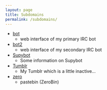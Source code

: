 ```yaml
---
layout: page
title: Subdomains
permalink: /subdomains/
---
```


* [bot](https://bot.mikaela.info)
    * web interface of my primary IRC bot
* [bot2](https://bot2.mikaela.info)
    * web interface of my secondary IRC bot
* [Supybot](https://supybot.mikaela.info)
    * Some information on Supybot
* [Tumblr](https://tumblr.mikaela.info)
    * My Tumblr which is a little inactive…
* [zero](https://zero.mikaela.info)
    * pastebin (ZeroBin)

